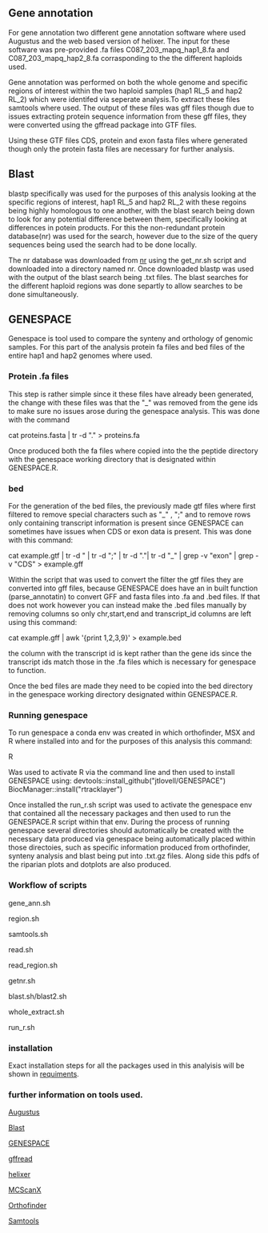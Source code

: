 ## Gene annotation

For gene annotation two different gene annotation software where used Augustus and the web based version of helixer. The input for these software was pre-provided .fa files C087_203_mapq_hap1_8.fa and C087_203_mapq_hap2_8.fa corrasponding to the the different haploids used. 

Gene annotation was performed on both the whole genome and specific regions of interest within the two haploid samples (hap1 RL_5 and hap2 RL_2) which were identifed via seperate analysis.To extract these files samtools where used. The output of these files was gff files though due to issues extracting protein sequence information from these gff files, they were converted using the gffread package into GTF files.

Using these GTF files CDS, protein and exon fasta files where generated though only the protein fasta files are necessary for further analysis. 

## Blast

blastp specifically was used for the purposes of this analysis looking at the specific regions of interest, hap1 RL_5 and hap2 RL_2 with these regoins being highly homologous to one another, with the blast search being down to look for any potential difference between them, specifically looking at differences in potein products. For this the non-redundant protein database(nr) was used for the search, however due to the size of the query sequences being used the search had to be done locally.

The nr database was downloaded from [nr](https://ftp.ncbi.nlm.nih.gov/blast/db/) using the get_nr.sh script and downloaded into a directory named nr. Once downloaded blastp was used with the output of the blast search being .txt files. The blast searches for the different haploid regions was done separtly to allow searches to be done simultaneously.


## GENESPACE
Genespace is tool used to compare the synteny and orthology of genomic samples. For this part of the analysis protein fa files and bed files of the entire hap1 and hap2 genomes where used. 

### Protein .fa files 
This step is rather simple since it these files have already been generated, the change with these files was that the "_" was removed from the gene ids to make sure no issues arose during the genespace analysis. This was done with the command 

cat proteins.fasta | tr -d "." > proteins.fa

Once produced both the fa files where copied into the the peptide directory with the genespace working directory that is designated within GENESPACE.R. 

### bed
For the generation of the bed files, the previously made gtf files where first filtered to remove special characters such as "_" , ";" and to remove rows only containing transcript information is present since GENESPACE can sometimes have issues when CDS or exon data is present. This was done with this command:

cat example.gtf | tr -d \" | tr -d ";" | tr -d "."| tr -d "_" | grep -v "exon" | grep -v "CDS" > example.gff

Within the script that was used to convert the filter the gtf files they are converted into gff files, because GENESPACE does have an in built function (parse_annotatin) to convert GFF and fasta files into .fa and .bed files. If that does not work however you can instead make the .bed files manually by removing columns so only chr,start,end and transcript_id columns are left using this command:

cat example.gff | awk '{print $1,$2,$3,$9}' > example.bed

the column with the transcript id is kept rather than the gene ids since the transcript ids match those in the .fa files which is necessary for genespace to function.

Once the bed files are made they need to be copied into the bed directory in the genespace working directory designated within GENESPACE.R.

### Running genespace
To run genespace a conda env was created in which orthofinder, MSX and R where installed into and for the purposes of this analysis this command:

R

Was used to activate R via the command line and then used to install GENESPACE using: 
devtools::install_github("jtlovell/GENESPACE")
BiocManager::install("rtracklayer")


Once installed the run_r.sh script was used to activate the genespace env that contained all the necessary packages and then used to run the GENESPACE.R script within that env. During the process of running genespace several directories should automatically be created with the necessary data produced via genespace being automatically placed within those directoies, such as specific information produced from orthofinder, synteny analysis and blast being put into .txt.gz files. Along side this pdfs of the riparian plots and dotplots are also produced.



### Workflow of scripts 

gene_ann.sh

region.sh

samtools.sh

read.sh

read_region.sh

getnr.sh

blast.sh/blast2.sh

whole_extract.sh

run_r.sh






### installation

Exact installation steps for all the packages used in this analyisis will be shown in 
[requiments](https://github.com/mbxss28/LIFE4136_rotation3_Group3/blob/main/GENE_Annotatition/requirements.txt).



### further information on tools used.
[Augustus](https://github.com/Gaius-Augustus/Augustus)

[Blast](https://blast.ncbi.nlm.nih.gov/doc/blast-help/downloadblastdata.html)

[GENESPACE](https://github.com/jtlovell/GENESPACE/blob/master/)

[gffread](https://ccb.jhu.edu/software/stringtie/gff.shtml#gffread)

[helixer](https://www.plabipd.de/helixer_main.html)

[MCScanX](https://github.com/wyp1125/MCScanX)

[Orthofinder](https://github.com/davidemms/OrthoFinder)

[Samtools](https://www.htslib.org/doc/samtools-faidx.html)
